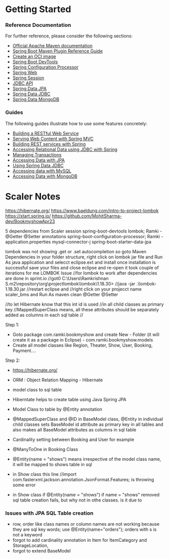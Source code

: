 # Getting Started

### Reference Documentation
For further reference, please consider the following sections:

* [Official Apache Maven documentation](https://maven.apache.org/guides/index.html)
* [Spring Boot Maven Plugin Reference Guide](https://docs.spring.io/spring-boot/docs/3.2.4/maven-plugin/reference/html/)
* [Create an OCI image](https://docs.spring.io/spring-boot/docs/3.2.4/maven-plugin/reference/html/#build-image)
* [Spring Boot DevTools](https://docs.spring.io/spring-boot/docs/3.2.4/reference/htmlsingle/index.html#using.devtools)
* [Spring Configuration Processor](https://docs.spring.io/spring-boot/docs/3.2.4/reference/htmlsingle/index.html#appendix.configuration-metadata.annotation-processor)
* [Spring Web](https://docs.spring.io/spring-boot/docs/3.2.4/reference/htmlsingle/index.html#web)
* [Spring Session](https://docs.spring.io/spring-session/reference/)
* [JDBC API](https://docs.spring.io/spring-boot/docs/3.2.4/reference/htmlsingle/index.html#data.sql)
* [Spring Data JPA](https://docs.spring.io/spring-boot/docs/3.2.4/reference/htmlsingle/index.html#data.sql.jpa-and-spring-data)
* [Spring Data JDBC](https://docs.spring.io/spring-boot/docs/3.2.4/reference/htmlsingle/index.html#data.sql.jdbc)
* [Spring Data MongoDB](https://docs.spring.io/spring-boot/docs/3.2.4/reference/htmlsingle/index.html#data.nosql.mongodb)

### Guides
The following guides illustrate how to use some features concretely:

* [Building a RESTful Web Service](https://spring.io/guides/gs/rest-service/)
* [Serving Web Content with Spring MVC](https://spring.io/guides/gs/serving-web-content/)
* [Building REST services with Spring](https://spring.io/guides/tutorials/rest/)
* [Accessing Relational Data using JDBC with Spring](https://spring.io/guides/gs/relational-data-access/)
* [Managing Transactions](https://spring.io/guides/gs/managing-transactions/)
* [Accessing Data with JPA](https://spring.io/guides/gs/accessing-data-jpa/)
* [Using Spring Data JDBC](https://github.com/spring-projects/spring-data-examples/tree/master/jdbc/basics)
* [Accessing data with MySQL](https://spring.io/guides/gs/accessing-data-mysql/)
* [Accessing Data with MongoDB](https://spring.io/guides/gs/accessing-data-mongodb/)

# Scaler Notes
https://hibernate.org/
https://www.baeldung.com/intro-to-project-lombok 
https://start.spring.io/
https://github.com/MohitSharma-dev/BookmyshowApr23


5 dependencies from Scaler session 
spring-boot-devtools
lombok; Ramki - @Getter @Setter annotations
spring-boot-configuration-processor; Ramki - application.properties 
mysql-connector-j
spring-boot-starter-data-jpa

lombok was not showing .get or .set autocompletion
so goto Maven Dependencies in your folder structure, right click on lombok jar file and Run As java application and selecct eclipse.ext and install
once installation is successful save your files and close eclipse and re-open
it took couple of iterations for me
LOMBOK Issue
//for lombok to work after dependencies are done in sprint.io
//got0 C:\Users\Ramkrishnan S\.m2\repository\org\projectlombok\lombok\1.18.30>
//java -jar .\lombok-1.18.30.jar
//restart eclipse and
//right click on your projecct name scaler_bms and Run As maven clean
@Getter
@Setter

//to let Hibernate know that this int id is used 
//in all child classes as primary key
//MappedSuperClass means, all these attributes should be separately added as columns in each sql table
//


Step 1:
- Goto package com.ramki.bookmyshow and create New - Folder (it will create it as a package in Eclipse) - com.ramki.bookmyshow.models
- Create all model classes like Region, Theater, Show, User, Booking, Payment....

Step 2: 
- https://hibernate.org/
- ORM : Object Relation Mapping - Hibernate 
- model class  to sql table
- Hiberntate helps to create table using Java Spring JPA

- Model Class to table by @Entity annotation

- @MappedSuperClass and @ID in BaseModel class, @Entity in individual child classes sets BaseModel id attribute as primary key in all tables and also makes all BaseModel attributes as columns in sql table

- Cardinality setting between Booking and User for example 
- @ManyToOne in Booking Class

- @Entity(name = "shows") means irrespective of the model class name, it will be mapped to shows table in sql

- in Show class this line //import com.fasterxml.jackson.annotation.JsonFormat.Features; is throwing some error

- in Show class if @Entity(name = "shows") if name = "shows" removed sql table creation fails, but why not in othe classes. is it due to 

### Issues with JPA SQL Table creation
- row, order like class names or column names are not working because they are sql key words; use @Entity(name="orders"); orders with s is not a keyword
- forgot to add cardinality annotation in Item for ItemCategory and StorageLocation, 
- forgot to extend BaseModel


